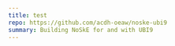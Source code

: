 ```yaml
---
title: test
repo: https://github.com/acdh-oeaw/noske-ubi9
summary: Building NoSkE for and with UBI9
---
```

